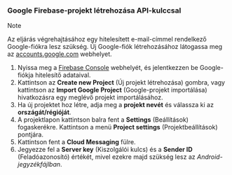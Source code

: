 
### <a name="create-a-google-firebase-project-with-api-key"></a>Google Firebase-projekt létrehozása API-kulccsal
> [!NOTE]
> Az eljárás végrehajtásához egy hitelesített e-mail-címmel rendelkező Google-fiókra lesz szükség. Új Google-fiók létrehozásához látogassa meg az <a href="http://go.microsoft.com/fwlink/p/?LinkId=268302" target="_blank">accounts.google.com</a> webhelyet.
> 
> 

1. Nyissa meg a [Firebase Console](https://console.firebase.google.com/) webhelyét, és jelentkezzen be Google-fiókja hitelesítő adataival.
2. Kattintson az **Create new Project** (Új projekt létrehozása) gombra,  vagy kattintson az **Import Google Project** (Google-projekt importálása) hivatkozásra egy meglévő projekt importálásához. 
3. Ha új projektet hoz létre, adja meg a **projekt nevét** és válassza ki az **országát/régióját**.
4. A projektlapon kattintson balra fent a **Settings** (Beállítások) fogaskerékre. Kattintson a menü **Project settings** (Projektbeállítások) pontjára.  
5. Kattintson fent a **Cloud Messaging** fülre. 
6. Jegyezze fel a **Server key** (Kiszolgálói kulcs) és a **Sender ID** (Feladóazonosító) értékét, mivel ezekre majd szükség lesz az *Android-jegyzékfájlban*.  

<!--HONumber=Oct16_HO3-->


